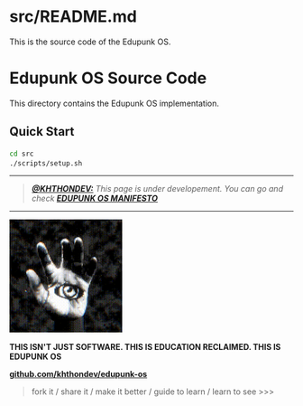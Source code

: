 # src/README.md

This is the source code of the Edupunk OS.

# Edupunk OS Source Code

This directory contains the Edupunk OS implementation.

## Quick Start

```bash
cd src
./scripts/setup.sh
```

---

> _**[@KHTHONDEV:](https://github.com/khthondev)** This page is under developement. You can go and check **[EDUPUNK OS MANIFESTO](../docs/main/MANIFESTO.md)**_

---

<img src="../assets/doc-images/edupunk-os-hand-eye-logo.gif" width="200px">

**THIS ISN'T JUST SOFTWARE. THIS IS EDUCATION RECLAIMED. THIS IS EDUPUNK OS**

**[github.com/khthondev/edupunk-os](https://github.com/khthondev/edupunk-os)**

> fork it / share it / make it better / guide to learn / learn to see >>>